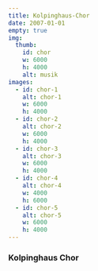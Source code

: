 ```yaml
---
title: Kolpinghaus-Chor
date: 2007-01-01
empty: true
img:
  thumb:
    id: chor
    w: 6000
    h: 4000
    alt: musik
images:
  - id: chor-1
    alt: chor-1
    w: 6000
    h: 4000
  - id: chor-2
    alt: chor-2
    w: 6000
    h: 4000
  - id: chor-3
    alt: chor-3
    w: 6000
    h: 4000
  - id: chor-4
    alt: chor-4
    w: 4000
    h: 6000
  - id: chor-5
    alt: chor-5
    w: 6000
    h: 4000
---
```


<!--mehr-->

### Kolpinghaus Chor
